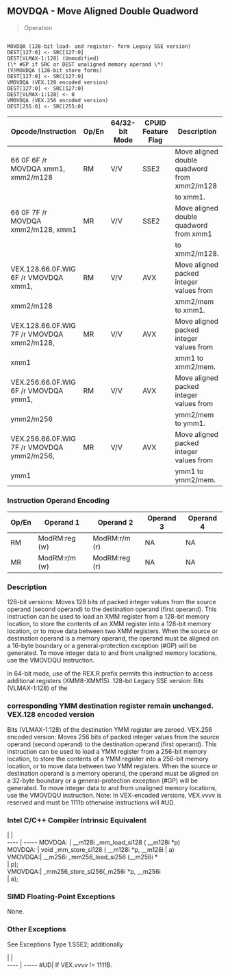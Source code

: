 ## MOVDQA - Move Aligned Double Quadword

> Operation
``` slim

MOVDQA (128-bit load- and register- form Legacy SSE version)
DEST[127:0] <- SRC[127:0]
DEST[VLMAX-1:128] (Unmodified)
(\* #GP if SRC or DEST unaligned memory operand \*)
(V)MOVDQA (128-bit store forms)
DEST[127:0] <- SRC[127:0]
VMOVDQA (VEX.128 encoded version)
DEST[127:0] <- SRC[127:0]
DEST[VLMAX-1:128] <- 0
VMOVDQA (VEX.256 encoded version)
DEST[255:0] <- SRC[255:0]

```

 Opcode/Instruction                        | Op/En| 64/32-bit Mode| CPUID Feature Flag| Description                                
 ---  | --- | --- | --- | ---
 66 0F 6F /r MOVDQA xmm1, xmm2/m128        | RM   | V/V           | SSE2              | Move aligned double quadword from xmm2/m128
                                           |      |               |                   | to xmm1.                                   
 66 0F 7F /r MOVDQA xmm2/m128, xmm1        | MR   | V/V           | SSE2              | Move aligned double quadword from xmm1     
                                           |      |               |                   | to xmm2/m128.                              
 VEX.128.66.0F.WIG 6F /r VMOVDQA xmm1,     | RM   | V/V           | AVX               | Move aligned packed integer values from    
 xmm2/m128                                 |      |               |                   | xmm2/mem to xmm1.                          
 VEX.128.66.0F.WIG 7F /r VMOVDQA xmm2/m128,| MR   | V/V           | AVX               | Move aligned packed integer values from    
 xmm1                                      |      |               |                   | xmm1 to xmm2/mem.                          
 VEX.256.66.0F.WIG 6F /r VMOVDQA ymm1,     | RM   | V/V           | AVX               | Move aligned packed integer values from    
 ymm2/m256                                 |      |               |                   | ymm2/mem to ymm1.                          
 VEX.256.66.0F.WIG 7F /r VMOVDQA ymm2/m256,| MR   | V/V           | AVX               | Move aligned packed integer values from    
 ymm1                                      |      |               |                   | ymm1 to ymm2/mem.                          

### Instruction Operand Encoding
 Op/En| Operand 1    | Operand 2    | Operand 3| Operand 4
 ---  | --- | --- | --- | ---
 RM   | ModRM:reg (w)| ModRM:r/m (r)| NA       | NA       
 MR   | ModRM:r/m (w)| ModRM:reg (r)| NA       | NA       

### Description
128-bit versions: Moves 128 bits of packed integer values from the source operand
(second operand) to the destination operand (first operand). This instruction
can be used to load an XMM register from a 128-bit memory location, to store
the contents of an XMM register into a 128-bit memory location, or to move data
between two XMM registers. When the source or destination operand is a memory
operand, the operand must be aligned on a 16-byte boundary or a general-protection
exception (#GP) will be generated. To move integer data to and from unaligned
memory locations, use the VMOVDQU instruction.

In 64-bit mode, use of the REX.R prefix permits this instruction to access additional
registers (XMM8-XMM15). 128-bit Legacy SSE version: Bits (VLMAX-1:128) of the
### corresponding YMM destination register remain unchanged. VEX.128 encoded version
Bits (VLMAX-1:128) of the destination YMM register are zeroed. VEX.256 encoded
version: Moves 256 bits of packed integer values from the source operand (second
operand) to the destination operand (first operand). This instruction can be
used to load a YMM register from a 256-bit memory location, to store the contents
of a YMM register into a 256-bit memory location, or to move data between two
YMM registers. When the source or destination operand is a memory operand, the
operand must be aligned on a 32-byte boundary or a general-protection exception
(#GP) will be generated. To move integer data to and from unaligned memory locations,
use the VMOVDQU instruction. Note: In VEX-encoded versions, VEX.vvvv is reserved
and must be 1111b otherwise instructions will #UD.



### Intel C/C++ Compiler Intrinsic Equivalent
   | |  
---- | -----
 MOVDQA: | __m128i _mm_load_si128 ( __m128i \*p)      
 MOVDQA: | void _mm_store_si128 ( __m128i \*p, __m128i
         | a)                                        
 VMOVDQA:| __m256i _mm256_load_si256 (__m256i \*      
         | p);                                       
 VMOVDQA:| _mm256_store_si256(_m256i \*p, __m256i     
         | a);                                       

### SIMD Floating-Point Exceptions
None.


### Other Exceptions
See Exceptions Type 1.SSE2; additionally

   | |  
---- | -----
 #UD| If VEX.vvvv != 1111B.
